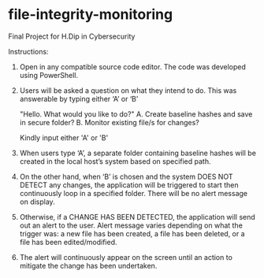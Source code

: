 # file-integrity-monitoring
Final Project for H.Dip in Cybersecurity

Instructions:

1. Open in any compatible source code editor. The code was developed using PowerShell.
2. Users will be asked a question on what they intend to do. This was answerable by typing either ‘A’ or ‘B’

    "Hello. What would you like to do?"
    A. Create baseline hashes and save in secure folder?
    B. Monitor existing file/s for changes?
    
    Kindly input either 'A' or 'B'

3. When users type ‘A’, a separate folder containing baseline hashes will be created in the local host’s system based on specified path.
4. On the other hand, when ‘B’ is chosen and the system DOES NOT DETECT any changes, the application will be triggered to start then continuously loop in a specified folder. There will be no alert message on display.
5. Otherwise, if a CHANGE HAS BEEN DETECTED, the application will send out an alert to the user. Alert message varies depending on what the trigger was: a new file has been created, a file has been deleted, or a file has been edited/modified.
6. The alert will continuously appear on the screen until an action to mitigate the change has been undertaken.

